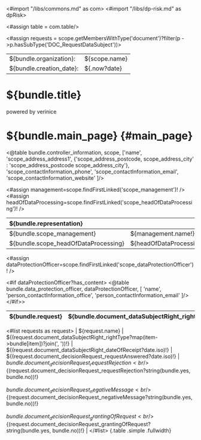 <#import "/libs/commons.md" as com>
<#import "/libs/dp-risk.md" as dpRisk>

<#assign table = com.table/>

<#assign requests = scope.getMembersWithType('document')?filter(p ->p.hasSubType('DOC_RequestDataSubject'))>

<style>
<@com.defaultStyles true/>
h1, h2, h3, h4 {
  page-break-after: avoid;
}

.main_page {
  page-break-after: always;
}

.main_page table th:first-child, .main_page table td:first-child {
  width: 8cm;
}

.fullwidth {
  width: 100%;
}
</style>

<div class="footer-left">
  <table>
    <tr>
      <td>${bundle.organization}: </td>
      <td>${scope.name}</td>
    </tr>
    <tr>
      <td>${bundle.creation_date}: </td>
      <td>${.now?date}</td>
    </tr>
  </table>
</div>

<div class="cover">
<h1>${bundle.title}</h1>
<p>powered by verinice</p>
</div>

# ${bundle.main_page} {#main_page}

<div class="main_page">

<@table bundle.controller_information,
  scope,
  ['name',
   'scope_address_address1',
   {'scope_address_postcode, scope_address_city' : 'scope_address_postcode scope_address_city'},
   'scope_contactInformation_phone',
   'scope_contactInformation_email',
   'scope_contactInformation_website'
  ]/>

<#assign management=scope.findFirstLinked('scope_management')! />
<#assign headOfDataProcessing=scope.findFirstLinked('scope_headOfDataProcessing')! />

| ${bundle.representation}  ||
|:---|:---|
| ${bundle.scope_management} | ${management.name!} |
| ${bundle.scope_headOfDataProcessing}  |  ${headOfDataProcessing.name!} |


<#assign dataProtectionOfficer=scope.findFirstLinked('scope_dataProtectionOfficer')! />

<#if dataProtectionOfficer?has_content>
<@table bundle.data_protection_officer,
  dataProtectionOfficer,
  [
   'name',
   'person_contactInformation_office',
   'person_contactInformation_email'
  ]/>
</#if>>
</div>

<div class="pagebreak"></div>

| ${bundle.request} | ${bundle.document_dataSubjectRight_rightType} | ${bundle.document_dataSubjectRight_dateOfReceipt} | ${bundle.date_of_response} | ${bundle.result_of_request} |
|:---|:---|:---|:---|:---|
<#list requests as request>
| ${request.name} | ${(request.document_dataSubjectRight_rightType?map(item->bundle[item])?join(', '))!} | ${(request.document_dataSubjectRight_dateOfReceipt?date.iso)!} | ${(request.document_decisionRequest_requestAnswered?date.iso)!} | ${bundle.document_decisionRequest_requestRejection}<br/>${(request.document_decisionRequest_requestRejection?string(bundle.yes, bundle.no))!}<br/><br/>${bundle.document_decisionRequest_negativeMessage}<br/>${(request.document_decisionRequest_negativeMessage?string(bundle.yes, bundle.no))!}<br/><br/>${bundle.document_decisionRequest_grantingOfRequest}<br/>${(request.document_decisionRequest_grantingOfRequest?string(bundle.yes, bundle.no))!} |
</#list>
{.table .simple .fullwidth}